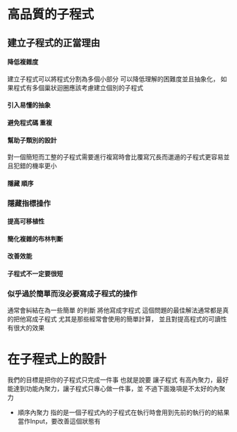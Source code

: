# 高品質的子程式
##  建立子程式的正當理由
#### 降低複雜度
建立子程式可以將程式分割為多個小部分 可以降低理解的困難度並且抽象化， 如果程式有多個巢狀迴圈應該考慮建立個別的子程式
#### 引入易懂的抽象
####  避免程式碼 重複
#### 幫助子類別的設計
對一個簡短而工整的子程式需要進行複寫時會比覆寫冗長而邋遢的子程式更容易並且犯錯的機率更小
#### 隱藏 順序
### 隱藏指標操作
#### 提高可移植性
#### 簡化複雜的布林判斷
#### 改善效能
####  子程式不一定要很短
### 似乎過於簡單而沒必要寫成子程式的操作
通常會糾結在為一些簡單 的判斷 將他寫成字程式 這個問題的最佳解法通常都是真的把他寫成子程式 尤其是那些經常會使用的簡單計算， 並且對提高程式的可讀性有很大的效果
# 在子程式上的設計
我們的目標是把你的子程式只完成一件事
 也就是說要 讓子程式 有高內聚力，最好能達到功能內聚力，讓子程式只專心做一件事，並
 不過下面幾項是不太好的內聚力
 -  順序內聚力
  指的是一個子程式內的子程式在執行時會用到先前的執行的的結果當作Input，要改善這個狀態有
<!--stackedit_data:
eyJoaXN0b3J5IjpbLTE5ODkxMDk2MzUsNDAyMjExOTAsLTEzMz
M5MDg2MTIsLTQ4OTQ4MjI2NSwtNjIyMzM3NzAyLC0xOTEwMTcx
NzQyLC0yMDg4NzQ2NjEyXX0=
-->